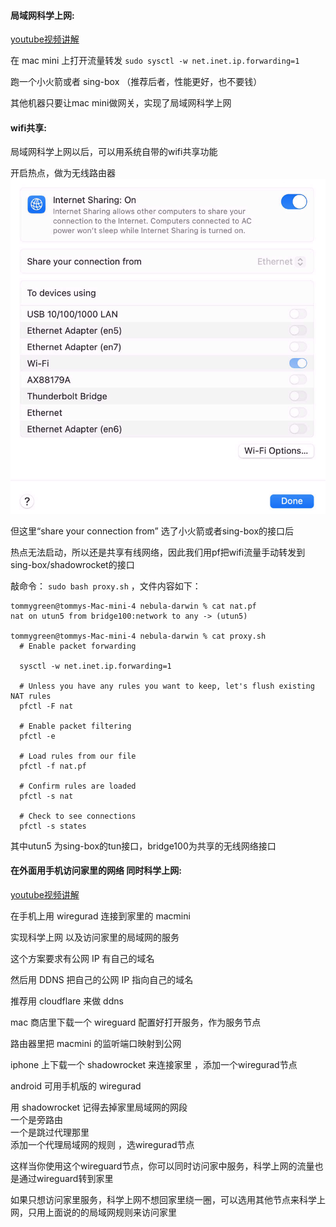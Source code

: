 #### 局域网科学上网:

[youtube视频讲解](https://www.youtube.com/watch?v=Sfku8XTFeoE)

在 mac mini 上打开流量转发 `sudo sysctl -w net.inet.ip.forwarding=1`

跑一个小火箭或者 sing-box （推荐后者，性能更好，也不要钱）

其他机器只要让mac mini做网关，实现了局域网科学上网

#### wifi共享:

局域网科学上网以后，可以用系统自带的wifi共享功能

开启热点，做为无线路由器
![](Pasted%20image%2020241223162243.png)


但这里“share your connection from” 选了小火箭或者sing-box的接口后

热点无法启动，所以还是共享有线网络，因此我们用pf把wifi流量手动转发到sing-box/shadowrocket的接口

敲命令： `sudo bash proxy.sh` ，文件内容如下：
```
tommygreen@tommys-Mac-mini-4 nebula-darwin % cat nat.pf
nat on utun5 from bridge100:network to any -> (utun5)

tommygreen@tommys-Mac-mini-4 nebula-darwin % cat proxy.sh
  # Enable packet forwarding

  sysctl -w net.inet.ip.forwarding=1

  # Unless you have any rules you want to keep, let's flush existing NAT rules
  pfctl -F nat

  # Enable packet filtering
  pfctl -e

  # Load rules from our file
  pfctl -f nat.pf

  # Confirm rules are loaded
  pfctl -s nat

  # Check to see connections
  pfctl -s states
```
其中utun5 为sing-box的tun接口，bridge100为共享的无线网络接口

#### 在外面用手机访问家里的网络 同时科学上网:

[youtube视频讲解](https://www.youtube.com/watch?v=9FHTtZc3rJw)

在手机上用 wiregurad 连接到家里的 macmini  

实现科学上网 以及访问家里的局域网的服务  

这个方案要求有公网 IP 有自己的域名  

然后用 DDNS 把自己的公网 IP 指向自己的域名  

推荐用 cloudflare 来做 ddns  
  
mac 商店里下载一个 wireguard 配置好打开服务，作为服务节点  

路由器里把 macmini 的监听端口映射到公网  
  
iphone 上下载一个 shadowrocket 来连接家里  ，添加一个wiregurad节点

android 可用手机版的 wiregurad  
  
用 shadowrocket 记得去掉家里局域网的网段  
一个是旁路由  
一个是跳过代理那里  
添加一个代理局域网的规则  ，选wiregurad节点

这样当你使用这个wireguard节点，你可以同时访问家中服务，科学上网的流量也是通过wireguard转到家里

如果只想访问家里服务，科学上网不想回家里绕一圈，可以选用其他节点来科学上网，只用上面说的的局域网规则来访问家里